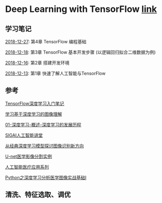 # Deep Learning with TensorFlow [link](https://www.youtube.com/watch?v=MrijcdNl_U4&list=PL-XeOa5hMEYxNzHM7YLRjIwE1k3VQpqEh)

## 学习笔记
[2018-12-27](03/18.md): 第4章 TensorFlow 编程基础

[2018-12-18](03/18.md): 第3章 TensorFlow 基本开发步骤 (以逻辑回归拟合二维数据为例)

[2018-12-16](02/16.md): 第2章 搭建开发环境

[2018-12-13](01/13.md): 第1章 快速了解人工智能与TensorFlow

## 参考
[TensorFlow深度学习入门笔记](https://zhuanlan.zhihu.com/p/57288099)

[学习基于深度学习的图像理解](https://zhuanlan.zhihu.com/p/62420715)

[01-深度学习-概述-深度学习的发展历程](https://www.jianshu.com/p/2a5936c2a6dd)

[SIGAI人工智能讲堂](https://zhuanlan.zhihu.com/c_201634018)

[从经典深度学习模型探讨图像识别新方向](https://zhuanlan.zhihu.com/p/33311130)

[U-net医学影像分割实例](https://zhuanlan.zhihu.com/p/36890585)

[人工智能医疗应用系列](https://zhuanlan.zhihu.com/beimingyouyu)

[Python之深度学习分析医学图像实战基础I](https://zhuanlan.zhihu.com/p/26045554)
## 清洗、特征选取、调优

